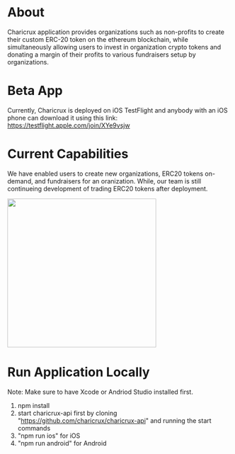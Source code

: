 # About

Charicrux application provides organizations such as non-profits to create their custom ERC-20 token on the ethereum blockchain, while simultaneously allowing users to invest in organization crypto tokens and donating a margin of their profits to various fundraisers setup by organizations.

# Beta App

Currently, Charicrux is deployed on iOS TestFlight and anybody with an iOS phone can download it using this 
link: https://testflight.apple.com/join/XYe9vsjw

# Current Capabilities

We have enabled users to create new organizations, ERC20 tokens on-demand, and fundraisers for an oranization.
While, our team is still continueing development of trading ERC20 tokens after deployment.

<img style="min-width:350px;width:35vw" src="https://res.cloudinary.com/practicaldev/image/fetch/s--hGC8ycLj--/c_limit%2Cf_auto%2Cfl_progressive%2Cq_auto%2Cw_880/https://dev-to-uploads.s3.amazonaws.com/uploads/articles/e8ps3o9p1nx6tp6fshdo.png" />

# Run Application Locally

Note: Make sure to have Xcode or Andriod Studio installed first.

1. npm install
2. start charicrux-api first by cloning "https://github.com/charicrux/charicrux-api" and running the start commands
3. "npm run ios" for iOS
4. "npm run android" for Android 

